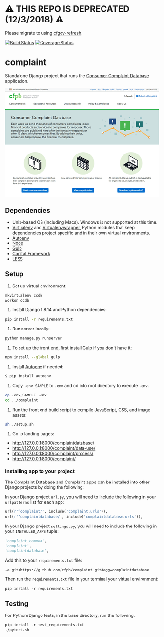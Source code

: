 # :warning: THIS REPO IS DEPRECATED (12/3/2018) :warning:
Please migrate to using [cfgov-refresh](https://github.com/cfpb/cfgov-refresh).

[![Build Status](https://travis-ci.org/cfpb/complaint.png)](https://travis-ci.org/cfpb/complaint) [![Coverage Status](https://coveralls.io/repos/github/cfpb/complaint/badge.svg?branch=master)](https://coveralls.io/github/cfpb/complaint?branch=master)

complaint
============
Standalone Django project that runs the [Consumer Complaint Database](http://www.consumerfinance.gov/complaintdatabase) application.

![Consumer Complaint Database website screenshot](https://raw.githubusercontent.com/cfpb/complaint/master/screenshot-complaintdatabase.png)


## Dependencies

- Unix-based OS (including Macs). Windows is not supported at this time.
- [Virtualenv](https://virtualenv.pypa.io/en/latest/) and [Virtualenvwrapper](https://virtualenvwrapper.readthedocs.org/en/latest/#), Python modules that keep dependencies  project specific and in their own virtual environments.
- [Autoenv](https://github.com/kennethreitz/autoenv)
- [Node](http://nodejs.org/)
- [Gulp](http://gulpjs.com/)
- [Capital Framework](http://cfpb.github.io/capital-framework/)
- [LESS](http://lesscss.org/)

## Setup

1. Set up virtual environment:

  ```bash
  mkvirtualenv ccdb
  workon ccdb
  ```
1. Install Django 1.8.14 and Python dependencies:

  ```bash
  pip install -r requirements.txt
  ```
1. Run server locally:

  ```bash
  python manage.py runserver
  ```
1. To set up the front end, first install Gulp if you don't have it:

  ```bash
  npm install --global gulp
  ```
1. Install [Autoenv](https://github.com/kennethreitz/autoenv) if needed:

  ```bash
  $ pip install autoenv
  ```
1. Copy `.env_SAMPLE` to `.env` and cd into root directory to execute `.env`.

  ```bash
  cp .env_SAMPLE .env
  cd ../complaint
  ```
1. Run the front end build script to compile JavaScript, CSS, and image assets:

  ```bash
  sh ./setup.sh
  ```
1. Go to landing pages:
  - http://127.0.0.1:8000/complaintdatabase/
  - http://127.0.0.1:8000/complaint/data-use/
  - http://127.0.0.1:8000/complaint/process/
  - http://127.0.0.1:8000/complaint/


### Installing app to your project
The Complaint Database and Complaint apps can be installed into other Django projects by doing the following:

In your Django project `url.py`, you will need to include the following in your `urlpatterns` list for each app:
```python
url(r'^complaint/', include('complaint.urls')),
url(r'^complaintdatabase/', include('complaintdatabase.urls')),
```

In your Django project `settings.py`, you will need to include the following in your `INSTALLED_APPS` tuple:
```python
'complaint_common',
'complaint',
'complaintdatabase',
```

Add this to your `requirements.txt` file:
```
-e git+https://github.com/cfpb/complaint.git#egg=complaintdatabase
```

Then run the `requirements.txt` file in your terminal your virtual environment:
```
pip install -r requirements.txt
```


## Testing
For Python/Django tests, in the base directory, run the following:

```shell
pip install -r test_requirements.txt
./pytest.sh
```
